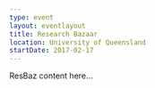 ```yaml
---
type: event
layout: eventlayout
title: Research Bazaar
location: University of Queensland
startDate: 2017-02-17
---
```


ResBaz content here...
